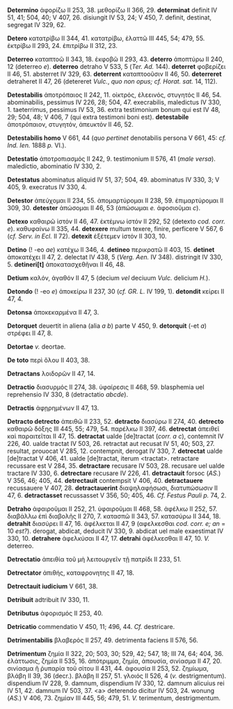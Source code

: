 **Determino** ἀφορίζω II 253, 38. μεθορίζω II 366, 29. **determinat**
definit IV 51, 41; 504, 40; V 407, 26. disiungit IV 53, 24; V 450, 7.
definit, destinat, segregat IV 329, 62.

**Detero** κατατρίβω II 344, 41. κατατρίβω, ἐλαττῶ III 445, 54; 479, 55.
ἐκτρίβω II 293, 24. ἐπιτρίβω II 312, 23.

**Deterreo** καταπτοῶ II 343, 18. ἐκφοβῶ II 293, 43. **deterro**
ἀποπτύρω II 240, 12 (deterreo *e*). **deterreo** detraho V 533, 5
(*Ter. Ad.* 144). **deterret** φοβερίζει II 46, 51. absterret IV 329,
63. **deterrent** καταπτοοῦσιν II 46, 50. **deterreret** detraheret II
47, 26 (detereret *Vulc.*, *quo non opus; cf. Horat. sat.* 14, 112).

**Detestabilis** ἀποτρόπαιος II 242, 11. οἰκτρός, ἐλεεινός, στυγητός II
46, 54. abominabilis, pessimus IV 226, 28; 504, 47. execrabilis,
maledictus IV 330, 1. taeterrimus, pessimus IV 53, 36. extra testimonium
bonum qui est IV 48, 29; 504, 48; V 406, 7 (qui extra testimoni boni
est). **detestabile** ἀποτρόπαιον, στυγητόν, ἀπευκτόν II 46, 52.

**Detestabilis homo** V 661, 44 (*quo pertinet* denotabilis persona V
661, 45: *cf. Ind. Ien.* 1888 *p.* VI.).

**Detestatio** ἀποτροπιασμός II 242, 9. testimonium II 576, 41 (*male
versa*). maledictio, abominatio IV 330, 2.

**Detestatus** abominatus aliquid IV 51, 37; 504, 49. abominatus IV 330,
3; V 405, 9. execratus IV 330, 4.

**Detestor** ἀπεύχομαι II 234, 55. ἀπομαρτύρομαι II 238, 59.
ἐπιμαρτύρομαι II 309, 30. **detester** ἀπώσομαι II 46, 53 (ἀπώσωμαι *e.*
ἀφοσιοῦμαι *c*).

**Detexo** καθαιρῶ ἱστόν II 46, 47. ἐκτέμνω ἱστόν II 292, 52 (detexto
*cod. corr. e*). καθυφαίνω II 335, 44. **detexere** multum texere,
finire, perficere V 567, 6 (*cf. Serv. in Ecl.* II 72). **detexit**
ἐξέτεμεν ἱστόν II 303, 10.

**Detino** (! -eo *ae*) κατέχω II 346, 4. **detineo** περικρατῶ II 403,
15. **detinet** ἀποκατέχει II 47, 2. delectat IV 438, 5 (*Verg. Aen.*
IV 348). distringit IV 330, 5. **detineri[t]** ἀποκατασχεθῆναι II 46,
48.

**Detium** καλόν, ἀγαθόν II 47, 5 (decium *vel* deciuum *Vulc.* delicium
*H.*).

**Detondo** (! -eo *e*) ἀποκείρω II 237, 30 (*cf. GR. L.* IV 199, 1).
**detondit** κείρει II 47, 4.

**Detonsa** ἀποκεκαρμένα II 47, 3.

**Detorquet** deuertit in aliena (alia *a b*) parte V 450, 9.
**detorquit** (-et *a*) στρέφει II 47, 8.

**Detortae** *v.* deortae.

**De toto** περὶ ὅλου II 403, 38.

**Detractans** λοιδορῶν II 47, 14.

**Detractio** διασυρμός II 274, 38. ὑφαίρεσις II 468, 59. blasphemia uel
reprehensio IV 330, 8 (detractatio *abcde*).

**Detractis** ἀφῃρημένων II 47, 13.

**Detracto detrecto** ἀπειθῶ II 233, 52. **detracto** διασύρω II 274,
40. **detrecto** καθαιρῶ δόξης III 445, 55; 479, 54. παρέλκω II 397, 46.
**detrectat** ἀπειθεῖ καὶ παραιτεῖται II 47, 15. **detractat** ualde
[de]tractat (*corr. a c*), contemnit IV 226, 40. ualde tractat IV
503, 26. retractat aut recusat IV 51, 40; 503, 27. resultat, prouocat V
285, 12. contempnit, derogat IV 330, 7. **detrectat** ualde
[de]tractat V 406, 41. ualde [de]tractat, iterum \<tractat\>.
retractare recussare est V 284, 35. **detractare** recusare IV 503, 28.
recusare uel ualde tractare IV 330, 6. **detrectare** recusare IV 226,
41. **detractauit** forsoc (*AS.*) V 356, 46; 405, 44. **detrectauit**
contempsit V 406, 40. **detractauere** recussauere V 407, 28.
**detractauerint** διαψηλαφήσωσι, διατυπώσωσιν II 47, 6.
**detractasset** recussasset V 356, 50; 405, 46. *Cf. Festus Pauli p.*
74, 2.

**Detraho** ἀφαιροῦμαι II 252, 21. ὑφαιροῦμαι II 468, 58. ἀφέλκω II 252,
57. διαβάλλω ἐπὶ διαβολῆς II 270, 7. κατασπῶ II 343, 57. κατασύρω II
344, 18. **detrahit** διασύρει II 47, 16. ἀφέλκεται II 47, 9 (αφελκεσθαι
*cod. corr. e; an* = 10 *est?*). derogat, abdicat, deducit IV 330, 9.
abdicat uel male exaestimat IV 330, 10. **detrahere** ἀφελκύσαι II 47,
17. **detrahi** ἀφέλκεσθαι II 47, 10. *V.* deterreo.

**Detrectatio** ἀπειθία τοῦ μὴ λειτουργεῖν τῇ πατρίδι II 233, 51.

**Detrectator** ἀπιθής, καταφρονητης II 47, 18.

**Detrectauit iudicium** V 661, 38.

**Detribuit** adtribuit IV 330, 11.

**Detributus** ἀφορισμός II 253, 40.

**Detricatio** commendatio V 450, 11; 496, 44. *Cf.* destricare.

**Detrimentabilis** βλαβερός II 257, 49. detrimenta faciens II 576, 56.

**Detrimentum** ζημία II 322, 20; 503, 30; 529, 42; 547, 18; III 74, 64;
404, 36. ἐλάττωσις, ζημία II 535, 16. ἀπότριμμα, ζημία, ἀπουσία,
σινίασμα II 47, 20. σινίασμα ἢ ῥυπαρία τοῦ σίτου II 431, 44. ἀφουσία II
253, 52. ζημίωμα, βλάβη II 39, 36 (decr.). βλάβη II 257, 51. γλοιός II
526, 4 (*v.* destrigmentum). dispendium IV 228, 9. damnum, dispendium IV
330, 12. damnum alicuius rei IV 51, 42. damnum IV 503, 37. \<a\>
deterendo dicitur IV 503, 24. wonung (*AS.*) V 406, 73. ζημίαν III 445,
56; 479, 51. *V.* terimentum, destrigmentum.
